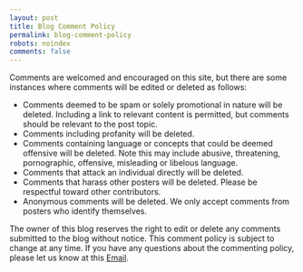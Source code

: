 ```yaml
---
layout: post
title: Blog Comment Policy
permalink: blog-comment-policy
robots: noindex
comments: false
---
```

Comments are welcomed and encouraged on this site, but there are some instances where comments will be edited or deleted as follows:
<ul>
	<li>Comments deemed to be spam or solely promotional in nature will be deleted. Including a link to relevant content is permitted, but comments should be relevant to the post topic.</li>
	<li>Comments including profanity will be deleted.</li>
	<li>Comments containing language or concepts that could be deemed offensive will be deleted. Note this may include abusive, threatening, pornographic, offensive, misleading or libelous language.</li>
	<li>Comments that attack an individual directly will be deleted.</li>
	<li>Comments that harass other posters will be deleted. Please be respectful toward other contributors.</li>
	<li>Anonymous comments will be deleted. We only accept comments from posters who identify themselves.</li>
</ul>
The owner of this blog reserves the right to edit or delete any comments submitted to the blog without notice. 
This comment policy is subject to change at any time. If you have any questions about the commenting policy, 
please let us know at this <a href='mailto:{{ "marco.fabbian@gmail.com" | encode_email }}'>Email</a>.